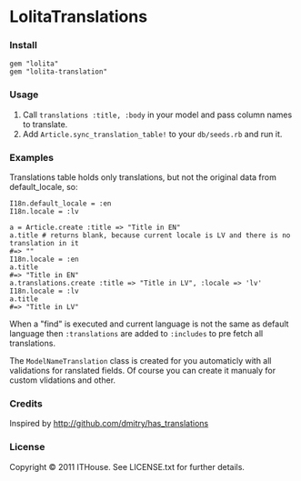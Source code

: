 # LolitaTranslations


### Install

    gem "lolita"
    gem "lolita-translation"

### Usage
    
1. Call `translations :title, :body` in your model and pass column names to translate.
2. Add `Article.sync_translation_table!` to your `db/seeds.rb` and run it.

### Examples

Translations table holds only translations, but not the original data from default_locale, so:

    I18n.default_locale = :en
    I18n.locale = :lv
    
    a = Article.create :title => "Title in EN"
    a.title # returns blank, because current locale is LV and there is no translation in it
    #=> ""
    I18n.locale = :en
    a.title
    #=> "Title in EN"
    a.translations.create :title => "Title in LV", :locale => 'lv'
    I18n.locale = :lv
    a.title 
    #=> "Title in LV"

When a "find" is executed and current language is not the same as default language then `:translations` are added to `:includes` to pre fetch all translations.

The `ModelNameTranslation` class is created for you automaticly with all validations for ranslated fields. Of course you can create it manualy for custom vlidations and other.


### Credits

Inspired by http://github.com/dmitry/has_translations

### License 

Copyright © 2011 ITHouse. See LICENSE.txt for further details.
